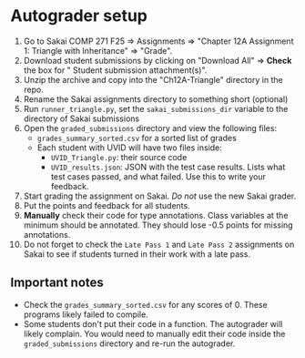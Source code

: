 # Autograder setup
1. Go to Sakai COMP 271 F25 => Assignments => "Chapter 12A Assignment 1: Triangle with Inheritance" => "Grade".
2. Download student submissions by clicking on "Download All" => **Check** the box for " Student submission attachment(s)".
3. Unzip the archive and copy into the "Ch12A-Triangle" directory in the repo. 
4. Rename the Sakai assignments directory to something short (optional) 
5. Run `runner_triangle.py`, set the `sakai_submissions_dir` variable to the directory of Sakai submissions
6. Open the `graded_submissions` directory and view the following files:
   * `grades_summary_sorted.csv` for a sorted list of grades
   * Each student with UVID will have two files inside:
     * `UVID_Triangle.py`: their source code
     * `UVID_results.json`: JSON with the test case results. Lists what test cases passed, and what failed. Use this to write your feedback.
7. Start grading the assignment on Sakai. _Do not_ use the new Sakai grader. 
8. Put the points and feedback for all students.
9. **Manually** check their code for type annotations. Class variables at the minimum should be annotated. They should lose -0.5 points for missing annotations.
10. Do not forget to check the `Late Pass 1` and `Late Pass 2` assignments on Sakai to see if students turned in their work with a late pass.

## Important notes
* Check the `grades_summary_sorted.csv` for any scores of 0. These programs likely failed to compile.
* Some students don't put their code in a function. The autograder will likely complain. You would need to manually edit their code inside the `graded_submissions` directory and re-run the autograder.
